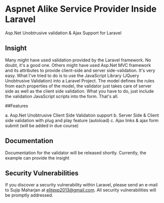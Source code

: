 # Aspnet Alike Service Provider Inside Laravel

Asp.Net Unobtrusive validation & Ajax Support for Laravel

## Insight
Many might have used validation provided by the Laravel framework. No doubt, it's a good one. Others might have used Asp.Net MVC framework and its attributes to provide client-side and server side-validation. It's very easy. What I've tried to do is to use the JavaScript Library (JQuery Unobtrusive Validation) into a Laravel Project. The model defines the rules from each properties of the model, the validator just takes care of server side as well as the client side validation. What you have to do, just include the validation JavaScript scripts into the form. That's all.


##Features

a. Asp.Net Unobtrusive Client Side Validation support
b. Server Side & Client side validation with plug and play feature (autoload)
c. Ajax links & ajax form submit (will be added in due course)


## Documentation

Documentation for the validator will be released shortly.
Currently, the example can provide the insight


## Security Vulnerabilities

If you discover a security vulnerability within Laravel, please send an e-mail to Sujip Maharjan at elitexp2013@gmail.com. All security vulnerabilities will be promptly addressed.




